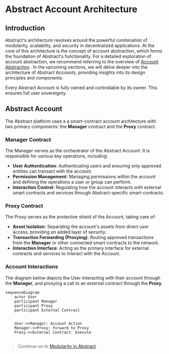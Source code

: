 # Abstract Account Architecture

## Introduction

Abstract's architecture revolves around the powerful combination of modularity, scalability, and security in decentralized applications. At the core of this architecture is the concept of account abstraction, which forms the foundation of Abstract's functionality. For a detailed exploration of account abstraction, we recommend referring to the overview of [Account Abstraction](./account_abstraction) . In the upcoming sections, we will delve deeper into the architecture of Abstract Accounts, providing insights into its design principles and components.

Every Abstract Account is fully owned and controllable by its owner. This ensures full user sovereignty.

## Abstract Account

The Abstract platform uses a a smart-contract account architecture with two primary components: the **Manager** contract and the **Proxy** contract. 

### Manager Contract

The Manager serves as the orchestrator of the Abstract Account. It is responsible for various key operations, including:

-   **User Authentication**: Authenticating users and ensuring only approved entities can transact with the account.
-   **Permission Management**: Managing permissions within the account and defining the operations a user or group can perform.
-   **Interaction Control**: Regulating how the account interacts with external smart contracts and services through Abstract-specific smart-contracts.

### Proxy Contract

The Proxy serves as the protective shield of the Account, taking care of:

-   **Asset Isolation**: Separating the account's assets from direct user access, providing an added layer of security.
-   **Transaction Forwarding (Proxying)**: Routing approved transactions from the **Manager** or other connected smart-contracts to the network.
-   **Interaction Interface**: Acting as the primary interface for external contracts and services to interact with the Account.

### Account Interactions
The diagram below depicts the User interacting with their account through the **Manager**, and proxying a call to an external contract through the **Proxy**.

```mermaid
sequenceDiagram
    actor User
    participant Manager
    participant Proxy
    participant External Contract


    User->>Manager: Account Action
    Manager->>Proxy: Forward to Proxy
    Proxy->>External Contract: Execute
  
```

> Continue on to [Modularity in Abstract](./modularity.md).
